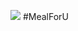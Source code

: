 ![](https://github.com/ttom1224/mealforU/blob/master/graguate/app/src/main/res/drawable/mealforu_opt.jpg)
#MealForU
